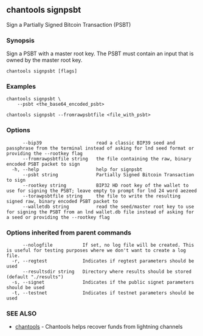 ## chantools signpsbt

Sign a Partially Signed Bitcoin Transaction (PSBT)

### Synopsis

Sign a PSBT with a master root key. The PSBT must contain
an input that is owned by the master root key.

```
chantools signpsbt [flags]
```

### Examples

```
chantools signpsbt \
	--psbt <the_base64_encoded_psbt>

chantools signpsbt --fromrawpsbtfile <file_with_psbt>
```

### Options

```
      --bip39                    read a classic BIP39 seed and passphrase from the terminal instead of asking for lnd seed format or providing the --rootkey flag
      --fromrawpsbtfile string   the file containing the raw, binary encoded PSBT packet to sign
  -h, --help                     help for signpsbt
      --psbt string              Partially Signed Bitcoin Transaction to sign
      --rootkey string           BIP32 HD root key of the wallet to use for signing the PSBT; leave empty to prompt for lnd 24 word aezeed
      --torawpsbtfile string     the file to write the resulting signed raw, binary encoded PSBT packet to
      --walletdb string          read the seed/master root key to use for signing the PSBT from an lnd wallet.db file instead of asking for a seed or providing the --rootkey flag
```

### Options inherited from parent commands

```
      --nologfile           If set, no log file will be created. This is useful for testing purposes where we don't want to create a log file.
  -r, --regtest             Indicates if regtest parameters should be used
      --resultsdir string   Directory where results should be stored (default "./results")
  -s, --signet              Indicates if the public signet parameters should be used
  -t, --testnet             Indicates if testnet parameters should be used
```

### SEE ALSO

* [chantools](chantools.md)	 - Chantools helps recover funds from lightning channels

